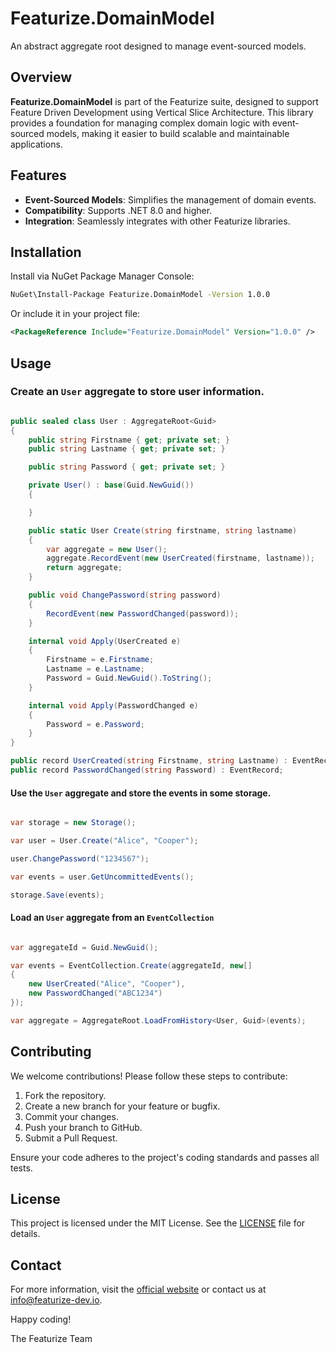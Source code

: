 # Featurize.DomainModel

An abstract aggregate root designed to manage event-sourced models.

## Overview

**Featurize.DomainModel** is part of the Featurize suite, designed to support Feature Driven Development using Vertical Slice Architecture. This library provides a foundation for managing complex domain logic with event-sourced models, making it easier to build scalable and maintainable applications.

## Features

- **Event-Sourced Models**: Simplifies the management of domain events.
- **Compatibility**: Supports .NET 8.0 and higher.
- **Integration**: Seamlessly integrates with other Featurize libraries.

## Installation

Install via NuGet Package Manager Console:

```sh
NuGet\Install-Package Featurize.DomainModel -Version 1.0.0
```

Or include it in your project file:

```xml
<PackageReference Include="Featurize.DomainModel" Version="1.0.0" />
```

## Usage

### Create an `User` aggregate to store user information.

```csharp

public sealed class User : AggregateRoot<Guid>
{
    public string Firstname { get; private set; }
    public string Lastname { get; private set; }

    public string Password { get; private set; }

    private User() : base(Guid.NewGuid())
    {

    }

    public static User Create(string firstname, string lastname)
    {
        var aggregate = new User();
        aggregate.RecordEvent(new UserCreated(firstname, lastname));
        return aggregate;
    }

    public void ChangePassword(string password) 
    {
        RecordEvent(new PasswordChanged(password));
    }

    internal void Apply(UserCreated e)
    {
        Firstname = e.Firstname;
        Lastname = e.Lastname;
        Password = Guid.NewGuid().ToString();
    }

    internal void Apply(PasswordChanged e)
    {
        Password = e.Password;
    }
}

public record UserCreated(string Firstname, string Lastname) : EventRecord;
public record PasswordChanged(string Password) : EventRecord;

```

#### Use the `User` aggregate and store the events in some storage.

```csharp

var storage = new Storage();

var user = User.Create("Alice", "Cooper");

user.ChangePassword("1234567");

var events = user.GetUncommittedEvents();

storage.Save(events);

```

#### Load an `User` aggregate from an `EventCollection`

```csharp

var aggregateId = Guid.NewGuid();

var events = EventCollection.Create(aggregateId, new[]
{
    new UserCreated("Alice", "Cooper"),
    new PasswordChanged("ABC1234")
});

var aggregate = AggregateRoot.LoadFromHistory<User, Guid>(events);

```

## Contributing

We welcome contributions! Please follow these steps to contribute:

1. Fork the repository.
2. Create a new branch for your feature or bugfix.
3. Commit your changes.
4. Push your branch to GitHub.
5. Submit a Pull Request.

Ensure your code adheres to the project's coding standards and passes all tests.

## License

This project is licensed under the MIT License. See the [LICENSE](LICENSE) file for details.

## Contact

For more information, visit the [official website](http://www.featurize-dev.io) or contact us at info@featurize-dev.io.

Happy coding!

The Featurize Team